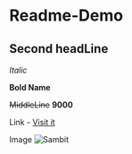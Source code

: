 # Readme-Demo
## Second headLine

_Italic_

**Bold Name**

~~MiddleLine~~ **9000**

Link -
 [Visit it](https://google.com "For Deatils")

Image
![Sambit](https://firebasestorage.googleapis.com/v0/b/videostreaming-33685.appspot.com/o/sam.jpeg?alt=media&token=5b09450c-1cbc-47f3-8520-22abcb17f72a "My Image")
